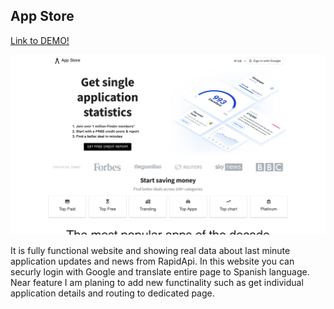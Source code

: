 ## App Store 
[Link to DEMO!](https://app-store-info.netlify.app)

![Screenshot](AppStore.png)

It is fully functional website and showing real data about last minute application updates and news from RapidApi. In this website you can securly login with Google and translate entire page to Spanish language. Near feature I am planing to add new functinality such as get individual application details and routing to dedicated page. 

